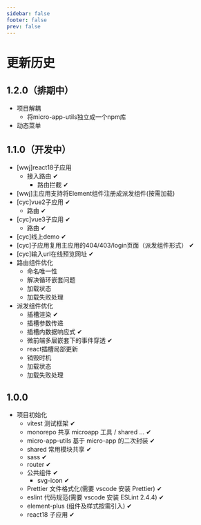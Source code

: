 ```yaml
---
sidebar: false
footer: false
prev: false
---
```


# 更新历史

## 1.2.0（排期中）
- 项目解耦
  - 将micro-app-utils独立成一个npm库
- 动态菜单

## 1.1.0（开发中）
- [wwj]react18子应用
  - 接入路由 ✔
    - 路由拦截 ✔
- [wwj]主应用支持将Element组件注册成派发组件(按需加载)
- [cyc]vue2子应用 ✔
  - 路由 ✔
- [cyc]vue3子应用 ✔
  - 路由 ✔
- [cyc]线上demo ✔
- [cyc]子应用复用主应用的404/403/login页面（派发组件形式） ✔
- [cyc]输入url在线预览网址 ✔
- 路由组件优化
  - 命名唯一性
  - 解决循环嵌套问题
  - 加载状态
  - 加载失败处理
- 派发组件优化
  - 插槽渲染 ✔
  - 插槽参数传递
  - 插槽内数据响应式 ✔
  - 微前端多层嵌套下的事件穿透 ✔
  - react插槽局部更新
  - 销毁时机
  - 加载状态
  - 加载失败处理


## 1.0.0
- 项目初始化
  - vitest 测试框架 ✔
  - monorepo 共享 microapp 工具 / shared ... ✔
  - micro-app-utils 基于 micro-app 的二次封装 ✔
  - shared 常用模块共享 ✔
  - sass ✔
  - router ✔
  - 公共组件 ✔
    - svg-icon ✔
  - Prettier 文件格式化(需要 vscode 安装 Prettier) ✔
  - eslint 代码规范(需要 vscode 安装 ESLint 2.4.4) ✔
  - element-plus (组件及样式按需引入) ✔
  - react18 子应用 ✔

